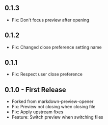 ## 0.1.3
* Fix: Don't focus preview after opening

## 0.1.2
* Fix: Changed close preference setting name

## 0.1.1
* Fix: Respect user close preference

## 0.1.0 - First Release
* Forked from markdown-preview-opener
* Fix: Preview not closing when closing file
* Fix: Apply upstream fixes
* Feature: Switch preview when switching files
